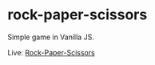 # rock-paper-scissors

Simple game in Vanilla JS. 

Live: [Rock-Paper-Scissors](https://anna-gladzinska.github.io/rock-paper-scissors/)
